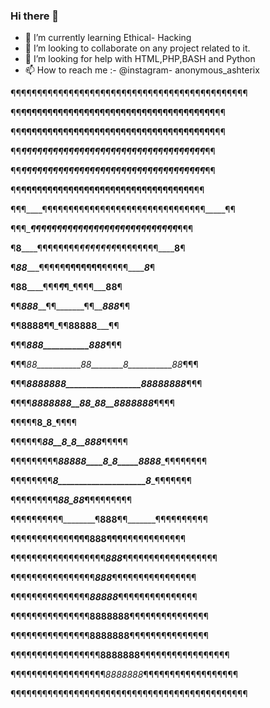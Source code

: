 ### Hi there 👋


- 🌱 I’m currently learning Ethical- Hacking
- 👯 I’m looking to collaborate on any project related to it.
- 🤔 I’m looking for help with HTML,PHP,BASH and Python
- 📫 How to reach me :-
                       @instagram- anonymous_ashterix

¶¶¶¶¶¶¶¶¶¶¶¶¶¶¶¶¶¶¶¶¶¶¶¶¶¶¶¶¶¶¶¶¶¶¶¶¶¶¶¶¶¶¶¶¶

¶¶__¶¶¶¶¶¶¶¶¶¶¶¶¶¶¶¶¶¶¶¶¶¶¶¶¶¶¶¶¶¶¶¶¶¶¶¶¶__¶¶

¶¶__¶¶¶¶¶¶¶¶¶¶¶¶¶¶¶¶¶¶¶¶¶¶¶¶¶¶¶¶¶¶¶¶¶¶¶¶¶__¶¶

¶¶___¶¶¶¶¶¶¶¶¶¶¶¶¶¶¶¶¶¶¶¶¶¶¶¶¶¶¶¶¶¶¶¶¶¶¶___¶¶

¶¶___¶¶¶¶¶¶¶¶¶¶¶¶¶¶¶¶¶¶¶¶¶¶¶¶¶¶¶¶¶¶¶¶¶¶¶___¶¶

¶¶____¶¶¶¶¶¶¶¶¶¶¶¶¶¶¶¶¶¶¶¶¶¶¶¶¶¶¶¶¶¶¶¶¶____¶¶

¶¶¶____¶¶¶¶¶¶¶¶¶¶¶¶¶¶¶¶¶¶¶¶¶¶¶¶¶¶¶¶¶¶¶_____¶¶

¶¶¶______¶¶¶¶¶¶¶¶¶¶¶¶¶¶¶¶¶¶¶¶¶¶¶¶¶¶¶¶_____¶¶¶

¶__8______¶¶¶¶¶¶¶¶_¶¶¶¶¶¶¶_¶¶¶¶¶¶¶¶______8__¶

¶___88______¶¶¶¶¶__¶¶¶¶¶¶¶__¶¶¶¶¶_______8___¶

¶____88________¶¶¶___¶_¶___¶¶¶¶_______88____¶

¶¶_____888_______¶¶_______¶¶_______888_____¶¶

¶¶________8888____¶¶_____¶¶____88888_______¶¶

¶¶¶___________888___________888___________¶¶¶

¶¶¶_88___________88________8___________88_¶¶¶

¶¶¶___8888888__________________88888888___¶¶¶

¶¶¶¶_______8888888__88_88__8888888_______¶¶¶¶

¶¶¶¶¶________________8_8_________________¶¶¶¶

¶¶¶¶¶¶___________88__8_8__888___________¶¶¶¶¶

¶¶¶¶¶¶¶¶¶___88888____8_8_____8888____¶¶¶¶¶¶¶¶

¶¶¶¶¶¶¶¶___8_____________________8____¶¶¶¶¶¶¶

¶¶¶¶¶¶¶¶__________¶_88_88_¶__________¶¶¶¶¶¶¶¶

¶¶¶¶¶¶¶¶¶¶________¶__888__¶¶_______¶¶¶¶¶¶¶¶¶¶

¶¶¶¶¶¶¶¶¶¶¶¶____¶¶¶__888__¶¶¶____¶¶¶¶¶¶¶¶¶¶¶¶

¶¶¶¶¶¶¶¶¶¶¶¶¶¶¶¶¶¶___888___¶¶¶¶¶¶¶¶¶¶¶¶¶¶¶¶¶¶

¶¶¶¶¶¶¶¶¶¶¶¶¶¶¶¶_____888_____¶¶¶¶¶¶¶¶¶¶¶¶¶¶¶¶

¶¶¶¶¶¶¶¶¶¶¶¶¶¶¶_____88888_____¶¶¶¶¶¶¶¶¶¶¶¶¶¶¶

¶¶¶¶¶¶¶¶¶¶¶¶¶¶¶____8888888____¶¶¶¶¶¶¶¶¶¶¶¶¶¶¶

¶¶¶¶¶¶¶¶¶¶¶¶¶¶¶____8888888____¶¶¶¶¶¶¶¶¶¶¶¶¶¶¶

¶¶¶¶¶¶¶¶¶¶¶¶¶¶¶¶¶__8888888__¶¶¶¶¶¶¶¶¶¶¶¶¶¶¶¶¶

¶¶¶¶¶¶¶¶¶¶¶¶¶¶¶¶¶¶_8888888_¶¶¶¶¶¶¶¶¶¶¶¶¶¶¶¶¶¶

¶¶¶¶¶¶¶¶¶¶¶¶¶¶¶¶¶¶¶¶¶¶¶¶¶¶¶¶¶¶¶¶¶¶¶¶¶¶¶¶¶¶¶¶¶
